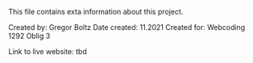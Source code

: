 This file contains exta information about this project.

Created by: Gregor Boltz
Date created: 11.2021
Created for: Webcoding 1292 Oblig 3

Link to live website: tbd